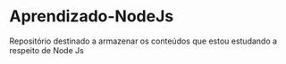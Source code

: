 # Aprendizado-NodeJs
Repositório destinado a armazenar os conteúdos que estou estudando a respeito de Node Js
